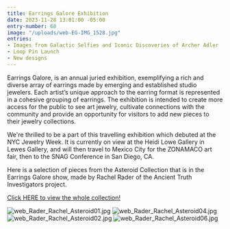 ```yaml
---
title: Earrings Galore Exhibition
date: 2023-11-28 13:01:00 -05:00
entry-number: 68
image: "/uploads/web-EG-IMG_1528.jpg"
entries:
- Images from Galactic Selfies and Iconic Discoveries of Archer Adler
- Loop Pin Launch
- New designs
---
```


Earrings Galore, is an annual juried exhibition, exemplifying a rich and diverse array of earrings made by emerging and established studio jewelers. Each artist’s unique approach to the earring format is represented in a cohesive grouping of earrings. The exhibition is intended to create more access for the public to see art jewelry, cultivate connections with the community and provide an opportunity for visitors to add new pieces to their jewelry collections. 

We're thrilled to be a part of this travelling exhibition which debuted at the NYC Jewelry Week. It is currently on view at the Heidi Lowe Gallery in Lewes Gallery, and will then travel to Mexico City for the ZONAMACO art fair, then to the SNAG Conference in San Diego, CA. 

Here is a selection of pieces from the Asteroid Collection that is in the Earrings Galore show, made by Rachel Rader of the Ancient Truth Investigators project. 

[Click HERE to view the whole collection!](https://heidilowegallery.com/collections/rachel-rader-eg)

![web_Rader_Rachel_Asteroid01.jpg](/uploads/web_Rader_Rachel_Asteroid01.jpg)
![web_Rader_Rachel_Asteroid04.jpg](/uploads/web_Rader_Rachel_Asteroid04.jpg)
![web_Rader_Rachel_Asteroid02.jpg](/uploads/web_Rader_Rachel_Asteroid02.jpg)
![web_Rader_Rachel_Asteroid06.jpg](/uploads/web_Rader_Rachel_Asteroid06.jpg)